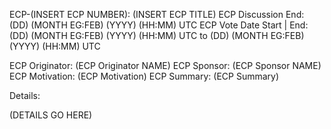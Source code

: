 ECP-(INSERT ECP NUMBER): (INSERT ECP TITLE)
ECP Discussion End: (DD) (MONTH EG:FEB) (YYYY) (HH:MM) UTC
ECP Vote Date Start | End: (DD) (MONTH EG:FEB) (YYYY) (HH:MM) UTC to (DD) (MONTH EG:FEB) (YYYY) (HH:MM) UTC

ECP Originator: (ECP Originator NAME)
ECP Sponsor: (ECP Sponsor NAME)
ECP Motivation: (ECP Motivation)
ECP Summary: (ECP Summary)

Details:

(DETAILS GO HERE)
